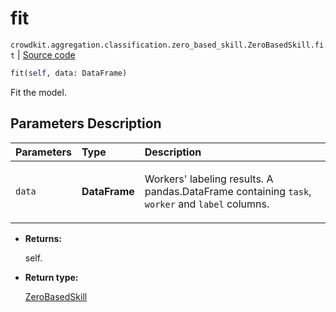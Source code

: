 # fit
`crowdkit.aggregation.classification.zero_based_skill.ZeroBasedSkill.fit` | [Source code](https://github.com/Toloka/crowd-kit/blob/v1.2.0/crowdkit/aggregation/classification/zero_based_skill.py#L66)

```python
fit(self, data: DataFrame)
```

Fit the model.

## Parameters Description

| Parameters | Type | Description |
| :----------| :----| :-----------|
`data`|**DataFrame**|<p>Workers&#x27; labeling results. A pandas.DataFrame containing `task`, `worker` and `label` columns.</p>

* **Returns:**

  self.

* **Return type:**

  [ZeroBasedSkill](crowdkit.aggregation.classification.zero_based_skill.ZeroBasedSkill.md)
